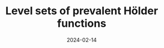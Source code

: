 ---
title: "Level sets of prevalent Hölder functions"
collection: preprints
permalink: /preprints/prevalent-holder-functions
date: 2024-02-14
venue: 'Preprint, available at: https://arxiv.org/abs/2402.08520'
citation: 'R. Anttila, B. Bárány, A. Käenmäki (2024). <i>Level sets of prevalent Hölder functions</i>. Preprint, available at: https://arxiv.org/abs/2402.08520'
info: 'Preprint, available at: https://arxiv.org/abs/2402.08520'
authors: 'R. Anttila, B. Bárány, A. Käenmäki'
arxiv: 'https://arxiv.org/abs/2402.08520'
pdf: '../files/holder-functions.pdf'
---
